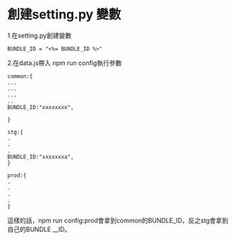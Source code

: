 # 創建setting.py 變數

1.在setting.py創建變數

```text
BUNDLE_ID = "<%= BUNDLE_ID %>"
```

2.在data.js帶入 npm run config執行參數

```text
common:{
...
...
...
..
BUNDLE_ID:"xxxxxxxx",

}

stg:{
.
.
.
BUNDLE_ID:"xxxxxxxa",
}

prod:{
.
.
.
.
}
```

這樣的話，npm run config:prod會拿到common的BUNDLE_ID，反之stg會拿到自己的BUNDLE \__ID。

